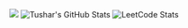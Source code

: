 ![](https://komarev.com/ghpvc/?username=tusharchaudhari30)
![Tushar's GitHub Stats](https://github-profile-summary-cards.vercel.app/api/cards/profile-details?username=tusharchaudhari30&theme=github_dark)
![LeetCode Stats](https://leetcard.jacoblin.cool/tusharchaudhari?theme=light&font=Cairo&ext=heatmap)
